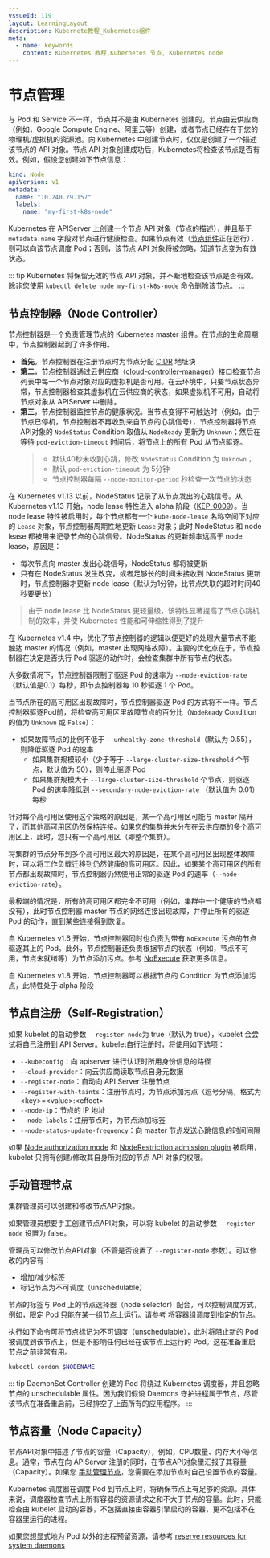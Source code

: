 ```yaml
---
vssueId: 119
layout: LearningLayout
description: Kubernete教程_Kubernetes组件
meta:
  - name: keywords
    content: Kubernetes 教程,Kubernetes 节点, Kubernetes node
---
```


# 节点管理

与 Pod 和 Service 不一样，节点并不是由 Kubernetes 创建的，节点由云供应商（例如，Google Compute Engine、阿里云等）创建，或者节点已经存在于您的物理机/虚拟机的资源池。向 Kubernetes 中创建节点时，仅仅是创建了一个描述该节点的 API 对象。节点 API 对象创建成功后，Kubernetes将检查该节点是否有效。例如，假设您创建如下节点信息：

``` yaml
kind: Node
apiVersion: v1
metadata:
  name: "10.240.79.157"
  labels:
    name: "my-first-k8s-node"
```

Kubernetes 在 APIServer 上创建一个节点 API 对象（节点的描述），并且基于 `metadata.name` 字段对节点进行健康检查。如果节点有效（[节点组件](/learning/k8s-bg/component.html#node-组件)正在运行），则可以向该节点调度 Pod；否则，该节点 API 对象将被忽略，知道节点变为有效状态。

::: tip
Kubernetes 将保留无效的节点 API 对象，并不断地检查该节点是否有效。除非您使用 `kubectl delete node my-first-k8s-node` 命令删除该节点。
:::

## 节点控制器（Node Controller）

节点控制器是一个负责管理节点的 Kubernetes master 组件。在节点的生命周期中，节点控制器起到了许多作用。

* **首先**，节点控制器在注册节点时为节点分配 [CIDR](/glossary/cidr.html) 地址块
* **第二**，节点控制器通过云供应商（[cloud-controller-manager](learning/k8s-bg/component.html#cloud-controller-manager)）接口检查节点列表中每一个节点对象对应的虚拟机是否可用。在云环境中，只要节点状态异常，节点控制器检查其虚拟机在云供应商的状态，如果虚拟机不可用，自动将节点对象从 APIServer 中删除。
* **第三**，节点控制器监控节点的健康状况。当节点变得不可触达时（例如，由于节点已停机，节点控制器不再收到来自节点的心跳信号），节点控制器将节点API对象的 `NodeStatus` Condition 取值从 `NodeReady` 更新为 `Unknown`；然后在等待 `pod-eviction-timeout` 时间后，将节点上的所有 Pod 从节点驱逐。
  > * 默认40秒未收到心跳，修改 `NodeStatus` Condition 为 `Unknown`；
  > * 默认 `pod-eviction-timeout` 为 5分钟
  > * 节点控制器每隔 `--node-monitor-period` 秒检查一次节点的状态

在 Kubernetes v1.13 以前，NodeStatus 记录了从节点发出的心跳信号。从 Kubernetes v1.13 开始，node lease 特性进入 alpha 阶段（[KEP-0009](https://github.com/kubernetes/enhancements/blob/master/keps/sig-node/0009-node-heartbeat.md)）。当 node lease 特性被启用时，每个节点都有一个 `kube-node-lease` 名称空间下对应的 `Lease` 对象，节点控制器周期性地更新 `Lease` 对象；此时 NodeStatus 和 node lease 都被用来记录节点的心跳信号。NodeStatus 的更新频率远高于 node lease，原因是：
* 每次节点向 master 发出心跳信号，NodeStatus 都将被更新
* 只有在 NodeStatus 发生改变，或者足够长的时间未接收到 NodeStatus 更新时，节点控制器才更新 node lease（默认为1分钟，比节点失联的超时时间40秒要更长）

> 由于 node lease 比 NodeStatus 更轻量级，该特性显著提高了节点心跳机制的效率，并使 Kubernetes 性能和可伸缩性得到了提升

在 Kubernetes v1.4 中，优化了节点控制器的逻辑以便更好的处理大量节点不能触达 master 的情况（例如，master 出现网络故障）。主要的优化点在于，节点控制器在决定是否执行 Pod 驱逐的动作时，会检查集群中所有节点的状态。

大多数情况下，节点控制器限制了驱逐 Pod 的速率为 `--node-eviction-rate` （默认值是0.1）每秒，即节点控制器每 10 秒驱逐 1 个 Pod。

当节点所在的高可用区出现故障时，节点控制器驱逐 Pod 的方式将不一样。节点控制器驱逐Pod前，将检查高可用区里故障节点的百分比（`NodeReady` Condition 的值为 `Unknown` 或 `False`）：
* 如果故障节点的比例不低于 `--unhealthy-zone-threshold`（默认为 0.55），则降低驱逐 Pod 的速率
  * 如果集群规模较小（少于等于 `--large-cluster-size-threshold` 个节点，默认值为 50），则停止驱逐 Pod
  * 如果集群规模大于 `--large-cluster-size-threshold` 个节点，则驱逐 Pod 的速率降低到 `--secondary-node-eviction-rate` （默认值为 0.01）每秒

针对每个高可用区使用这个策略的原因是，某一个高可用区可能与 master 隔开了，而其他高可用区仍然保持连接。如果您的集群并未分布在云供应商的多个高可用区上，此时，您只有一个高可用区（即整个集群）。

将集群的节点分布到多个高可用区最大的原因是，在某个高可用区出现整体故障时，可以将工作负载迁移到仍然健康的高可用区。因此，如果某个高可用区的所有节点都出现故障时，节点控制器仍然使用正常的驱逐 Pod 的速率（`--node-eviction-rate`）。

最极端的情况是，所有的高可用区都完全不可用（例如，集群中一个健康的节点都没有），此时节点控制器 master 节点的网络连接出现故障，并停止所有的驱逐 Pod 的动作，直到某些连接得到恢复。

自 Kubernetes v1.6 开始，节点控制器同时也负责为带有 `NoExecute` 污点的节点驱逐其上的 Pod。此外，节点控制器还负责根据节点的状态（例如，节点不可用，节点未就绪等）为节点添加污点。参考 [NoExecute](](/learning/k8s-intermediate/config/taints-toleration/#污点与容忍的匹配)) 获取更多信息。

自 Kubernetes v1.8 开始，节点控制器可以根据节点的 Condition 为节点添加污点，此特性处于 alpha 阶段

## 节点自注册（Self-Registration）

如果 kubelet 的启动参数 `--register-node`为 true（默认为 true），kubelet 会尝试将自己注册到 API Server。kubelet自行注册时，将使用如下选项：
* `--kubeconfig`：向 apiserver 进行认证时所用身份信息的路径
* `--cloud-provider`：向云供应商读取节点自身元数据
* `--register-node`：自动向 API Server 注册节点
* `--register-with-taints`：注册节点时，为节点添加污点（逗号分隔，格式为 \<key\>=\<value\>:\<effect\>
* `--node-ip`：节点的 IP 地址
* `--node-labels`：注册节点时，为节点添加标签
* `--node-status-update-frequency`：向 master 节点发送心跳信息的时间间隔

如果 [Node authorization mode](https://kubernetes.io/docs/reference/access-authn-authz/node/) 和 [NodeRestriction admission plugin](https://kubernetes.io/docs/reference/access-authn-authz/admission-controllers/#noderestriction) 被启用，kubelet 只拥有创建/修改其自身所对应的节点 API 对象的权限。

## 手动管理节点

集群管理员可以创建和修改节点API对象。

如果管理员想要手工创建节点API对象，可以将 kubelet 的启动参数 `--register-node` 设置为 false。

管理员可以修改节点API对象（不管是否设置了 `--register-node` 参数）。可以修改的内容有：
* 增加/减少标签
* 标记节点为不可调度（unschedulable）

节点的标签与 Pod 上的节点选择器（node selector）配合，可以控制调度方式，例如，限定 Pod 只能在某一组节点上运行。请参考 [将容器组调度到指定的节点](/learning/k8s-intermediate/config/assign-pod-node.html)。

执行如下命令可将节点标记为不可调度（unschedulable），此时将阻止新的 Pod 被调度到该节点上，但是不影响任何已经在该节点上运行的 Pod。这在准备重启节点之前非常有用。
``` sh
kubectl cordon $NODENAME
```

::: tip
DaemonSet Controller 创建的 Pod 将绕过 Kubernetes 调度器，并且忽略节点的 unschedulable 属性。因为我们假设 Daemons 守护进程属于节点，尽管该节点在准备重启前，已经排空了上面所有的应用程序。
:::

## 节点容量（Node Capacity）

节点API对象中描述了节点的容量（Capacity），例如，CPU数量、内存大小等信息。通常，节点在向 APIServer 注册的同时，在节点API对象里汇报了其容量（Capacity）。如果您 [手动管理节点](#手动管理节点)，您需要在添加节点时自己设置节点的容量。

Kubernetes 调度器在调度 Pod 到节点上时，将确保节点上有足够的资源。具体来说，调度器检查节点上所有容器的资源请求之和不大于节点的容量。此时，只能检查由 kubelet 启动的容器，不包括直接由容器引擎启动的容器，更不包括不在容器里运行的进程。

如果您想显式地为 Pod 以外的进程预留资源，请参考 [reserve resources for system daemons](https://kubernetes.io/docs/tasks/administer-cluster/reserve-compute-resources/#system-reserved)

<!-- FIXME -->
